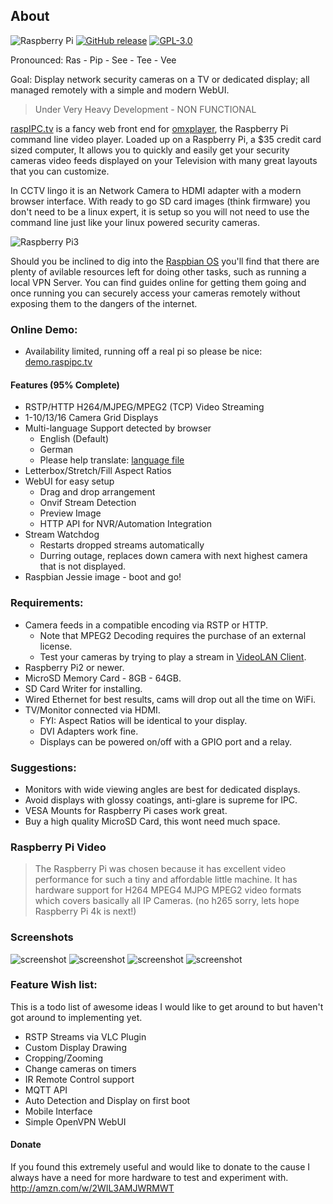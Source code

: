 ## About
![Raspberry Pi](https://img.shields.io/badge/raspberry-pi-red.svg)
[![GitHub release](https://img.shields.io/github/release/qubyte/rubidium.svg)]()
[![GPL-3.0](https://img.shields.io/badge/license-GPL-blue.svg)]()

Pronounced: Ras - Pip - See - Tee - Vee

Goal: Display network security cameras on a TV or dedicated display; all managed remotely with a simple and modern WebUI.

> Under Very Heavy Development - NON FUNCTIONAL

[raspIPC.tv](http://raspIPC.tv) is a fancy web front end for [omxplayer](https://github.com/popcornmix/omxplayer), the Raspberry Pi command line video player.
Loaded up on a Raspberry Pi, a $35 credit card sized computer, It allows you to quickly and easily get your security
cameras video feeds displayed on your Television with many great layouts that you can customize.

In CCTV lingo it is an Network Camera to HDMI adapter with a modern browser interface.
With ready to go SD card images (think firmware) you don't need to be a linux expert, it is setup so you will not need
to use the command line just like your linux powered security cameras.

![Raspberry Pi3](https://raw.githubusercontent.com/nayrnet/raspipc/master/public/images/rpi3-board.png)

Should you be inclined to dig into the [Raspbian OS](https://www.raspbian.org) you'll find that there are plenty of avilable resources left for doing
other tasks, such as running a local VPN Server. You can find guides online for getting them going and once running you
can securely access your cameras remotely without exposing them to the dangers of the internet.

### Online Demo:
* Availability limited, running off a real pi so please be nice: [demo.raspipc.tv](http://demo.raspipc.tv)

#### Features (95% Complete)
* RSTP/HTTP H264/MJPEG/MPEG2 (TCP) Video Streaming
* 1-10/13/16 Camera Grid Displays
* Multi-language Support detected by browser
  * English (Default)
  * German
  * Please help translate: [language file](https://github.com/nayrnet/raspipc/blob/master/public/language/locale-en.json)
* Letterbox/Stretch/Fill Aspect Ratios
* WebUI for easy setup
  * Drag and drop arrangement
  * Onvif Stream Detection
  * Preview Image
  * HTTP API for NVR/Automation Integration
* Stream Watchdog
  * Restarts dropped streams automatically
  * Durring outage, replaces down camera with next highest camera that is not displayed.
* Raspbian Jessie image - boot and go!

### Requirements:
* Camera feeds in a compatible encoding via RSTP or HTTP.
  * Note that MPEG2 Decoding requires the purchase of an external license.
  * Test your cameras by trying to play a stream in [VideoLAN Client](http://www.videolan.org/).
* Raspberry Pi2 or newer.
* MicroSD Memory Card - 8GB - 64GB.
* SD Card Writer for installing.
* Wired Ethernet for best results, cams will drop out all the time on WiFi.
* TV/Monitor connected via HDMI.
  * FYI: Aspect Ratios will be identical to your display.
  * DVI Adapters work fine.
  * Displays can be powered on/off with a GPIO port and a relay.

### Suggestions:
* Monitors with wide viewing angles are best for dedicated displays.
* Avoid displays with glossy coatings, anti-glare is supreme for IPC.
* VESA Mounts for Raspberry Pi cases work great.
* Buy a high quality MicroSD Card, this wont need much space.

### Raspberry Pi Video
> The Raspberry Pi was chosen because it has excellent video performance for such a tiny and affordable little machine. It has hardware support for H264 MPEG4 MJPG MPEG2 video formats which covers basically all IP Cameras. (no h265 sorry, lets hope Raspberry Pi 4k is next!)

### Screenshots
![screenshot](https://raw.githubusercontent.com/nayrnet/raspipc/master/screenshots/fourCams.png "4 Cameras")
![screenshot](https://raw.githubusercontent.com/nayrnet/raspipc/master/screenshots/fiveCamsCustom.png "5 Cameras Custom")
![screenshot](https://raw.githubusercontent.com/nayrnet/raspipc/master/screenshots/camConfig.png "Configure")
![screenshot](https://raw.githubusercontent.com/nayrnet/raspipc/master/screenshots/about.png "About Page")

### Feature Wish list:
This is a todo list of awesome ideas I would like to get around to but haven't got around to implementing yet.
* RSTP Streams via VLC Plugin
* Custom Display Drawing
* Cropping/Zooming
* Change cameras on timers
* IR Remote Control support
* MQTT API
* Auto Detection and Display on first boot
* Mobile Interface
* Simple OpenVPN WebUI

#### Donate
If you found this extremely useful and would like to donate to the cause I always have a need for more hardware to test and experiment with.
http://amzn.com/w/2WIL3AMJWRMWT
